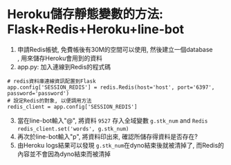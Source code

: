 # Heroku儲存靜態變數的方法: Flask+Redis+Heroku+line-bot
1. 申請Redis帳號, 免費帳後有30M的空間可以使用, 然後建立一個database</BR>, 用來儲存Heroku會用到的資料
2. app.py: 加入連線到Redis的程式碼
```
# redis資料庫連線資訊配置到Flask
app.config['SESSION_REDIS'] = redis.Redis(host='host', port='6397', password='password')
# 設定Redis的對象, 以便調用方法
redis_client = app.config['SESSION_REDIS']
```
3. 當在line-bot輸入"@", 將資料 `9527` 存入全域變數 `g.stk_num` and `Redis` `redis_client.set('words', g.stk_num)`
4. 再次於line-bot輸入"p", 將資料印出來, 確認所儲存得資料是否存在?
5. 由Heroku logs結果可以發現 `g.stk_num`在dyno結束後就被清掉了, 而Redis的內容並不會因為dyno結束而被清掉
